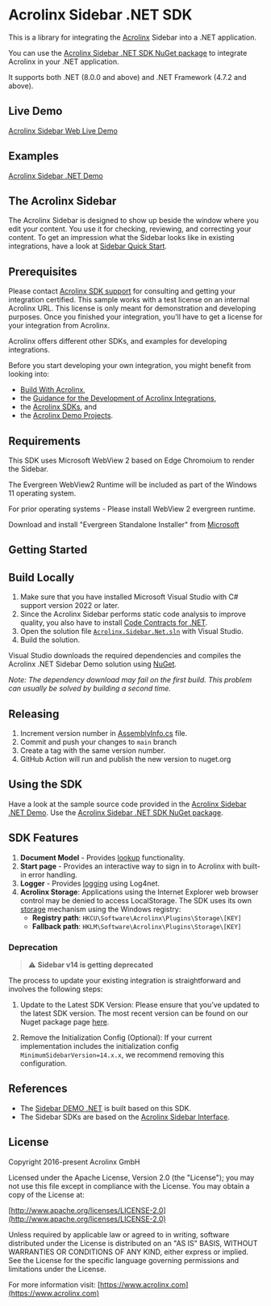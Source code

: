 # Acrolinx Sidebar .NET SDK

This is a library for integrating the [Acrolinx](https://www.acrolinx.com/) Sidebar into a .NET application.

You can use the [Acrolinx Sidebar .NET SDK NuGet package](https://www.nuget.org/packages/Acrolinx.Sidebar/)
to integrate Acrolinx in your .NET application.

It supports both .NET (8.0.0 and above) and .NET Framework (4.7.2 and above).

## Live Demo

[Acrolinx Sidebar Web Live Demo](https://acrolinx.github.io/acrolinx-sidebar-demo/samples/index.html)

## Examples

[Acrolinx Sidebar .NET Demo](https://github.com/acrolinx/acrolinx-sidebar-demo-dotnet)

## The Acrolinx Sidebar

The Acrolinx Sidebar is designed to show up beside the window where you edit your content.
You use it for checking, reviewing, and correcting your content.
To get an impression what the Sidebar looks like in existing integrations, have a look at
[Sidebar Quick Start](https://support.acrolinx.com/hc/en-us/articles/10252588984594-Sidebar-Quick-Start).

## Prerequisites

Please contact [Acrolinx SDK support](https://github.com/acrolinx/acrolinx-coding-guidance/blob/master/topics/sdk-support.md)
for consulting and getting your integration certified.
This sample works with a test license on an internal Acrolinx URL.
This license is only meant for demonstration and developing purposes.
Once you finished your integration, you'll have to get a license for your integration from Acrolinx.
  
Acrolinx offers different other SDKs, and examples for developing integrations.

Before you start developing your own integration, you might benefit from looking into:

* [Build With Acrolinx](https://support.acrolinx.com/hc/en-us/categories/10209837818770-Build-With-Acrolinx),
* the [Guidance for the Development of Acrolinx Integrations](https://github.com/acrolinx/acrolinx-coding-guidance),
* the [Acrolinx SDKs](https://github.com/acrolinx?q=sdk), and
* the [Acrolinx Demo Projects](https://github.com/acrolinx?q=demo).

## Requirements

This SDK uses Microsoft WebView 2 based on Edge Chromoium to render the Sidebar.

The Evergreen WebView2 Runtime will be included as part of the Windows 11 operating system.

For prior operating systems - Please install WebView 2 evergreen runtime.

Download and install "Evergreen Standalone Installer" from [Microsoft](https://developer.microsoft.com/en-us/microsoft-edge/webview2/)

## Getting Started

## Build Locally

1. Make sure that you have installed Microsoft Visual Studio with C# support version 2022 or later.
2. Since the Acrolinx Sidebar performs static code analysis to improve quality,
   you also have to install [Code Contracts for .NET](https://visualstudiogallery.msdn.microsoft.com/1ec7db13-3363-46c9-851f-1ce455f66970).
3. Open the solution file [`Acrolinx.Sidebar.Net.sln`](Acrolinx.Sidebar.Net.sln) with Visual Studio.
4. Build the solution.

Visual Studio downloads the required dependencies and compiles the Acrolinx .NET Sidebar Demo solution using [NuGet](https://www.nuget.org/).

*Note: The dependency download may fail on the first build. This problem can usually be solved by building a second time.*

## Releasing

1. Increment version number in [AssemblyInfo.cs](https://github.com/acrolinx/sidebar-sdk-dotnet/blob/main/Acrolinx.Sidebar/Properties/AssemblyInfo.cs) file.
2. Commit and push your changes to `main` branch
3. Create a tag with the same version number.
4. GitHub Action will run and publish the new version to nuget.org

## Using the SDK

Have a look at the sample source code provided in the [Acrolinx Sidebar .NET Demo](https://github.com/acrolinx/acrolinx-sidebar-demo-dotnet).
Use the [Acrolinx Sidebar .NET SDK NuGet package](https://www.nuget.org/packages/Acrolinx.Sidebar/).

## SDK Features

1. **Document Model** - Provides [lookup](https://github.com/acrolinx/acrolinx-coding-guidance/blob/master/topics/text-lookup.md)
   functionality.
2. **Start page** - Provides an interactive way to sign in to Acrolinx with built-in error handling.
3. **Logger** - Provides [logging](https://github.com/acrolinx/sidebar-sdk-dotnet/blob/master/Acrolinx.Sidebar/Util/Logging/Logger.cs)
   using Log4net.
4. **Acrolinx Storage**: Applications using the Internet Explorer web browser control may be denied to access LocalStorage.
   The SDK uses its own [storage](https://github.com/acrolinx/sidebar-sdk-dotnet/blob/master/Acrolinx.Sidebar/Storage/RegistryAcrolinxStorage.cs)
   mechanism using the Windows registry:
   + **Registry path**: `HKCU\Software\Acrolinx\Plugins\Storage\[KEY]`
   + **Fallback path**: `HKLM\Software\Acrolinx\Plugins\Storage\[KEY]`

### Deprecation

> :warning: **Sidebar v14 is getting deprecated**

The process to update your existing integration is straightforward and involves the following steps:

1. Update to the Latest SDK Version: Please ensure that you’ve updated to the latest SDK version.
The most recent version can be found on our Nuget package page [here](https://www.nuget.org/packages/Acrolinx.Sidebar).

1. Remove the Initialization Config (Optional): If your current implementation includes the initialization config
`MinimumSidebarVersion=14.x.x`, we recommend removing this configuration.

## References

* The [Sidebar DEMO .NET](https://github.com/acrolinx/acrolinx-sidebar-demo-dotnet) is built based on this SDK.
* The Sidebar SDKs are based on the [Acrolinx Sidebar Interface](https://acrolinx.github.io/sidebar-interface/).

## License

Copyright 2016-present Acrolinx GmbH

Licensed under the Apache License, Version 2.0 (the "License");
you may not use this file except in compliance with the License.
You may obtain a copy of the License at:

[http://www.apache.org/licenses/LICENSE-2.0](http://www.apache.org/licenses/LICENSE-2.0)

Unless required by applicable law or agreed to in writing, software
distributed under the License is distributed on an "AS IS" BASIS,
WITHOUT WARRANTIES OR CONDITIONS OF ANY KIND, either express or implied.
See the License for the specific language governing permissions and
limitations under the License.

For more information visit: [https://www.acrolinx.com](https://www.acrolinx.com)

